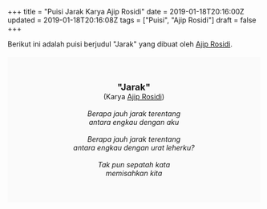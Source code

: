 +++
title = "Puisi Jarak Karya Ajip Rosidi"
date = 2019-01-18T20:16:00Z
updated = 2019-01-18T20:16:08Z
tags = ["Puisi", "Ajip Rosidi"]
draft = false
+++

<div dir="ltr" style="text-align: left;" trbidi="on"><div style="text-align: justify;">Berikut ini adalah puisi berjudul "Jarak" yang dibuat oleh <a href="https://id.wikipedia.org/wiki/Ajip_Rosidi" target="_blank">Ajip Rosidi</a>. </div><br /><div style="background: #FAFAFA; font-size: 14px; height: auto; margin: 0 auto; padding: 50px; text-align: center; width: auto;"><span style="font-size: 18px;"><b>"Jarak"</b></span><br />(Karya <a href="https://www.sekata.web.id/tags/ajip-rosidi" target="_blank">Ajip Rosidi</a>) <br /><br /><i>Berapa jauh jarak terentang<br />antara engkau dengan aku<br /><br />Berapa jauh jarak terentang<br />antara engkau dengan urat leherku?<br /><br />Tak pun sepatah kata<br />memisahkan kita</i> </div></div>
